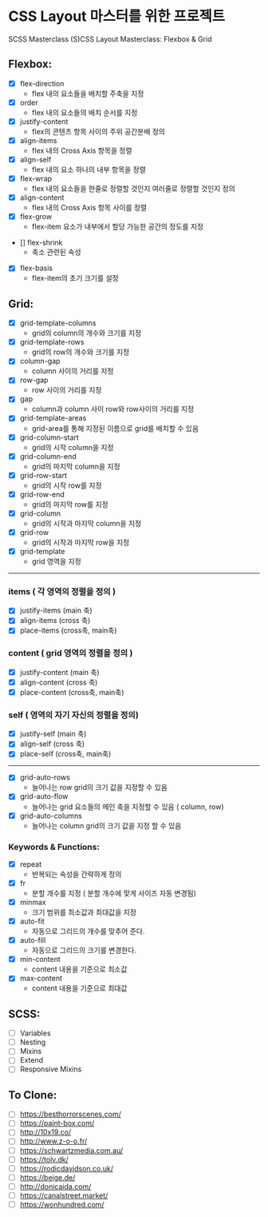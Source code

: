 # CSS Layout 마스터를 위한 프로젝트

SCSS Masterclass
(S)CSS Layout Masterclass: Flexbox & Grid

## Flexbox:

- [x] flex-direction
  - flex 내의 요소들을 배치할 주축을 지정
- [x] order
  - flex 내의 요소들의 배치 순서를 지정
- [x] justify-content
  - flex의 콘텐츠 항목 사이의 주위 공간분배 정의
- [x] align-items
  - flex 내의 Cross Axis 항목을 정렬
- [x] align-self
  - flex 내의 요소 하나의 내부 항목을 정렬
- [x] flex-wrap
  - flex 내의 요소들을 한줄로 정렬할 것인지 여러줄로 정렬할 것인지 정의
- [x] align-content
  - flex 내의 Cross Axis 항목 사이를 정렬
- [x] flex-grow
  - flex-item 요소가 내부에서 할당 가능한 공간의 정도를 지정
- [] flex-shrink
  - 축소 관련된 속성
- [x] flex-basis
  - flex-item의 초기 크기를 설정

## Grid:

- [x] grid-template-columns
  - grid의 column의 개수와 크기를 지정
- [x] grid-template-rows
  - grid의 row의 개수와 크기를 지정
- [x] column-gap
  - column 사이의 거리를 지정
- [x] row-gap
  - row 사이의 거리를 지정
- [x] gap
  - column과 column 사이 row와 row사이의 거리를 지정
- [x] grid-template-areas
  - grid-area를 통해 지정된 이름으로 grid를 배치할 수 있음
- [x] grid-column-start
  - grid의 시작 column을 지정
- [x] grid-column-end
  - grid의 마지막 column을 지정
- [x] grid-row-start
  - grid의 시작 row를 지정
- [x] grid-row-end
  - grid의 마지막 row를 지정
- [x] grid-column
  - grid의 시작과 마지막 column을 지정
- [x] grid-row
  - grid의 시작과 마지막 row을 지정
- [x] grid-template
  - grid 영역을 지정

---

### items ( 각 영역의 정렬을 정의 )

- [x] justify-items (main 축)
- [x] align-items (cross 축)
- [x] place-items (cross축, main축)

### content ( grid 영역의 정렬을 정의 )

- [x] justify-content (main 축)
- [x] align-content (cross 축)
- [x] place-content (cross축, main축)

### self ( 영역의 자기 자신의 정렬을 정의)

- [x] justify-self (main 축)
- [x] align-self (cross 축)
- [x] place-self (cross축, main축)

---

- [x] grid-auto-rows
  - 늘어나는 row grid의 크기 값을 지정할 수 있음
- [x] grid-auto-flow
  - 늘어나는 grid 요소들의 메인 축을 지정할 수 있음 ( column, row)
- [x] grid-auto-columns
  - 늘어나는 column grid의 크기 값을 지정 할 수 있음

### Keywords & Functions:

- [x] repeat
  - 반복되는 속성을 간략하게 정의
- [x] fr
  - 분할 개수를 지정 ( 분할 개수에 맞게 사이즈 자동 변경됨)
- [x] minmax
  - 크기 범위를 최소값과 최대값을 지정
- [x] auto-fit
  - 자동으로 그리드의 개수를 맞추어 준다.
- [x] auto-fill
  - 자동으로 그리드의 크기를 변경한다.
- [x] min-content
  - content 내용을 기준으로 최소값
- [x] max-content
  - content 내용을 기준으로 최대값

## SCSS:

- [ ] Variables
- [ ] Nesting
- [ ] Mixins
- [ ] Extend
- [ ] Responsive Mixins

## To Clone:

- [ ] https://besthorrorscenes.com/
- [ ] https://paint-box.com/
- [ ] http://10x19.co/
- [ ] http://www.z-o-o.fr/
- [ ] https://schwartzmedia.com.au/
- [ ] https://tolv.dk/
- [ ] https://rodicdavidson.co.uk/
- [ ] https://beige.de/
- [ ] http://donicaida.com/
- [ ] https://canalstreet.market/
- [ ] https://wonhundred.com/
